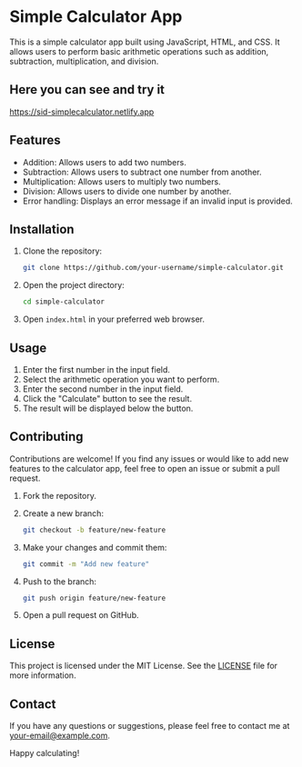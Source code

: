 # Simple Calculator App

This is a simple calculator app built using JavaScript, HTML, and CSS. It allows users to perform basic arithmetic operations such as addition, subtraction, multiplication, and division.

## Here you can see and try it

https://sid-simplecalculator.netlify.app

## Features

- Addition: Allows users to add two numbers.
- Subtraction: Allows users to subtract one number from another.
- Multiplication: Allows users to multiply two numbers.
- Division: Allows users to divide one number by another.
- Error handling: Displays an error message if an invalid input is provided.

## Installation

1. Clone the repository:

   ```bash
   git clone https://github.com/your-username/simple-calculator.git
   ```

2. Open the project directory:

   ```bash
   cd simple-calculator
   ```

3. Open `index.html` in your preferred web browser.

## Usage

1. Enter the first number in the input field.
2. Select the arithmetic operation you want to perform.
3. Enter the second number in the input field.
4. Click the "Calculate" button to see the result.
5. The result will be displayed below the button.

## Contributing

Contributions are welcome! If you find any issues or would like to add new features to the calculator app, feel free to open an issue or submit a pull request.

1. Fork the repository.
2. Create a new branch:

   ```bash
   git checkout -b feature/new-feature
   ```

3. Make your changes and commit them:

   ```bash
   git commit -m "Add new feature"
   ```

4. Push to the branch:

   ```bash
   git push origin feature/new-feature
   ```

5. Open a pull request on GitHub.

## License

This project is licensed under the MIT License. See the [LICENSE](LICENSE) file for more information.

## Contact

If you have any questions or suggestions, please feel free to contact me at [your-email@example.com](mailto:your-email@example.com).

Happy calculating!
